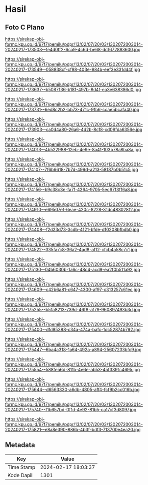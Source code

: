 # Hasil

## Foto C Plano

https://sirekap-obj-formc.kpu.go.id/97f7/pemilu/pdpr/13/02/07/20/03/1302072003014-20240217-173503--fe4d0ff2-6ca9-4c6d-be68-dc1672893600.jpg

https://sirekap-obj-formc.kpu.go.id/97f7/pemilu/pdpr/13/02/07/20/03/1302072003014-20240217-173549--058838cf-cf98-403e-984b-eef3e331dd4f.jpg

https://sirekap-obj-formc.kpu.go.id/97f7/pemilu/pdpr/13/02/07/20/03/1302072003014-20240217-173637--b5087136-b181-497b-8d4f-ea3e638386d0.jpg

https://sirekap-obj-formc.kpu.go.id/97f7/pemilu/pdpr/13/02/07/20/03/1302072003014-20240217-173731--6ed8c2b2-bb73-471c-9fb6-ccae5bcafa40.jpg

https://sirekap-obj-formc.kpu.go.id/97f7/pemilu/pdpr/13/02/07/20/03/1302072003014-20240217-173903--ca0d4a80-26a6-4d2b-8c18-cd09fda6356e.jpg

https://sirekap-obj-formc.kpu.go.id/97f7/pemilu/pdpr/13/02/07/20/03/1302072003014-20240217-174013--4b522988-12eb-4e9e-8a41-103b78a8ba8a.jpg

https://sirekap-obj-formc.kpu.go.id/97f7/pemilu/pdpr/13/02/07/20/03/1302072003014-20240217-174107--7f6b6618-7b7d-499d-a213-58187b0b51c5.jpg

https://sirekap-obj-formc.kpu.go.id/97f7/pemilu/pdpr/13/02/07/20/03/1302072003014-20240217-174156--b9c38c3e-fa7f-4264-9705-5ec67f3f16a8.jpg

https://sirekap-obj-formc.kpu.go.id/97f7/pemilu/pdpr/13/02/07/20/03/1302072003014-20240217-174910--e69507ef-6eae-420c-8228-31dc483028f2.jpg

https://sirekap-obj-formc.kpu.go.id/97f7/pemilu/pdpr/13/02/07/20/03/1302072003014-20240217-174408--f2d23d73-3cdb-4121-bfde-d10208bfbdb0.jpg

https://sirekap-obj-formc.kpu.go.id/97f7/pemilu/pdpr/13/02/07/20/03/1302072003014-20240217-174522--335fa7c8-36a2-4ad8-af12-cfcb4a58c7c1.jpg

https://sirekap-obj-formc.kpu.go.id/97f7/pemilu/pdpr/13/02/07/20/03/1302072003014-20240217-175130--04b6030b-1a6c-48c4-acd9-ea2f0b511a92.jpg

https://sirekap-obj-formc.kpu.go.id/97f7/pemilu/pdpr/13/02/07/20/03/1302072003014-20240217-174609--c42b6a81-c647-4300-af97-c313257c61ec.jpg

https://sirekap-obj-formc.kpu.go.id/97f7/pemilu/pdpr/13/02/07/20/03/1302072003014-20240217-175255--b51a8213-739d-46f8-a179-960897493b3d.jpg

https://sirekap-obj-formc.kpu.go.id/97f7/pemilu/pdpr/13/02/07/20/03/1302072003014-20240217-175400--dfd85388-c34a-474a-bafc-1dc52874b792.jpg

https://sirekap-obj-formc.kpu.go.id/97f7/pemilu/pdpr/13/02/07/20/03/1302072003014-20240217-175447--6ba4a318-1a64-492a-a894-25607233bfc9.jpg

https://sirekap-obj-formc.kpu.go.id/97f7/pemilu/pdpr/13/02/07/20/03/1302072003014-20240217-175554--588fe56d-811b-4e6e-ab53-45f3391c4695.jpg

https://sirekap-obj-formc.kpu.go.id/97f7/pemilu/pdpr/13/02/07/20/03/1302072003014-20240217-175644--d6563330-a6db-4805-aff4-fcf9b2cc016b.jpg

https://sirekap-obj-formc.kpu.go.id/97f7/pemilu/pdpr/13/02/07/20/03/1302072003014-20240217-175740--f1b657bd-0f1d-4e92-81b5-ca17cf3d8097.jpg

https://sirekap-obj-formc.kpu.go.id/97f7/pemilu/pdpr/13/02/07/20/03/1302072003014-20240217-175821--e8a8e390-886b-4b3f-bdf3-713700e4ea20.jpg


## Metadata

| Key        | Value               |
| ---------- | ------------------- |
| Time Stamp | 2024-02-17 18:03:37 |
| Kode Dapil | 1301                |



